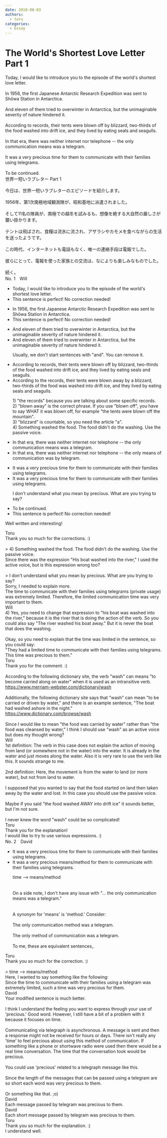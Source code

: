```yaml
---
date: 2018-08-03
authors:
  - toru
categories:
  - Essay
---
```


<h1 id="subject_show">The World's Shortest Love Letter Part 1</h1>
<div class="date" hidden>Aug 3, 2018 16:19</div>
<div id="post"><div id="body_show_ori">
Today, I would like to introduce you to the episode of the world's shortest love letter.<br/><br/>In 1956, the first Japanese Antarctic Research Expedition was sent to Shōwa Station in Antarctica.<br/><br/>And eleven of them tried to overwinter in Antarctica, but the unimaginable severity of nature hindered it.<br/><br/>According to records, their tents were blown off by blizzard, two-thirds of the food washed into drift ice, and they lived by eating seals and seagulls.<br/><br/>In that era, there was neither internet nor telephone -- the only communication means was a telegram.<br/><br/>It was a very precious time for them to communicate with their families using telegrams.<br/><br/>To be continued.
</div></div>

<!-- more -->

<div id="post_ja"><div id="body_show_mo">
世界一短いラブレター Part 1<br/><br/>今日は、世界一短いラブレターのエピソードを紹介します。<br/><br/>1956年、第1次南極地域観測隊が、昭和基地に派遣されました。<br/><br/>そして11名の隊員が、南極での越冬を試みるも、想像を絶する大自然の厳しさが襲い掛かります。<br/><br/>テントは飛ばされ、食糧は流氷に流され、アザラシやカモメを食べながらの生活を送ったようです。<br/><br/>この時代、インターネットも電話もなく、唯一の連絡手段は電報でした。<br/><br/>彼らにとって、電報を使った家族との交流は、なによりも楽しみなものでした。<br/><br/>続く。
</div></div>
<div id="block"><div class="first_name"> No. 1　<span class="just_name">Will</span></div><div id="block2">
<ul class="correction_field">
<li class="incorrect">Today, I would like to introduce you to the episode of the world's shortest love letter.</li>
<li class="corrected perfect">This sentence is perfect! No correction needed!</li>
</ul>
<ul class="correction_field">
<li class="incorrect">In 1956, the first Japanese Antarctic Research Expedition was sent to Shōwa Station in Antarctica.</li>
<li class="corrected perfect">This sentence is perfect! No correction needed!</li>
</ul>
<ul class="correction_field">
<li class="incorrect">And eleven of them tried to overwinter in Antarctica, but the unimaginable severity of nature hindered it.</li>
<li class="corrected correct">
<span class="f_blue">And</span> eleven of them tried to overwinter in Antarctica, but the unimaginable severity of nature hindered it.
<p class="correction_comment">Usually, we don't start sentences with "and". You can remove it.</p>
</li>
</ul>
<ul class="correction_field">
<li class="incorrect">According to records, their tents were blown off by blizzard, two-thirds of the food washed into drift ice, and they lived by eating seals and seagulls.</li>
<li class="corrected correct">
According to <span class="f_red">the</span> records, their tents were blown <span class="f_red">away</span> by <span class="f_red">a</span> blizzard, two-thirds of the food <span class="f_red">was</span> washed into drift ice, and they lived by eating seals and seagulls.
<p class="correction_comment">1) "the records" because you are talking about some specific records.<br/>2) "blown away" is the correct phrase. If you use "blown off", you have to say WHAT it was blown off, for example "the tents were blown off the mountain".<br/>3) "blizzard" is countable, so you need the article "a".<br/>4) Something washed the food. The food didn't do the washing. Use the passive voice.</p>
</li>
</ul>
<ul class="correction_field">
<li class="incorrect">In that era, there was neither internet nor telephone -- the only communication means was a telegram.</li>
<li class="corrected correct">
In that era, there was neither internet nor telephone -- the only <span class="f_red">means of communication</span> was <span class="f_red">by</span> telegram.
</li>
</ul>
<ul class="correction_field">
<li class="incorrect">It was a very precious time for them to communicate with their families using telegrams.</li>
<li class="corrected correct">
It was a very <span class="f_blue">precious</span> time for them to communicate with their families using telegrams.
<p class="correction_comment">I don't understand what you mean by precious. What are you trying to say?</p>
</li>
</ul>
<ul class="correction_field">
<li class="incorrect">To be continued.</li>
<li class="corrected perfect">This sentence is perfect! No correction needed!</li>
</ul>
<p class="comment_small">
 Well written and interesting!
</p>

</div><div class="name"><span class="just_name">Toru</span><br>
Thank you so much for the corrections. :)<br/><br/>&gt; 4) Something washed the food. The food didn't do the washing. Use the passive voice.<br/>Since there was the expression "His boat washed into the river," I used the active voice, but is this expression wrong too?<br/><br/>&gt; I don't understand what you mean by precious. What are you trying to say?<br/>Sorry, I needed to explain more.<br/>The time to communicate with their families using telegrams (private usage) was extremely limited. Therefore, the limited communication time was very important to them.
</div>
<div class="name"><span class="just_name">Will</span><br>
4) Yes, you need to change that expression to "his boat was washed into the river," because it is the river that is doing the action of the verb. So you could also say "The river washed his boat away." But it is never the boat that does the washing.<br/><br/>Okay, so you need to explain that the time was limited in the sentence, so you could say:<br/>"They had a limited time to communicate with their families using telegrams. This time was precious to them."
</div>
<div class="name"><span class="just_name">Toru</span><br>
Thank you for the comment. :)<br/><br/>According to the following dictionary site, the verb "wash" can means "to become carried along on water" when it is used as an intransitive verb.<br/><a href="https://www.merriam-webster.com/dictionary/wash" target="_blank">https://www.merriam-webster.com/dictionary/wash</a><br/><br/>Additionally, the following dictionary site says that "wash" can mean "to be carried or driven by water," and there is an example sentence, "The boat had washed ashore in the night."<br/><a href="https://www.dictionary.com/browse/wash" target="_blank">https://www.dictionary.com/browse/wash</a><br/><br/>Since I would like to mean "the food was carried by water" rather than "the food was cleansed by water," I think I should use "wash" as an active voice but does my thought wrong?
</div>
<div class="name"><span class="just_name">Will</span><br>
1st definition: The verb in this case does not explain the action of moving from land (or somewhere not in the water) into the water. It is already in the water and just moves along the water. Also it is very rare to use the verb like this. It sounds strange to me.<br/><br/>2nd definition: Here, the movement is from the water to land (or more water), but not from land to water.<br/><br/>I supposed that you wanted to say that the food started on land then taken away by the water and lost. In this case you should use the passive voice.<br/><br/>Maybe if you said "the food washed AWAY into drift ice" it sounds better, but I'm not sure.<br/><br/>I never knew the word "wash" could be so complicated!
</div>
<div class="name"><span class="just_name">Toru</span><br>
Thank you for the explanation!<br/>I would like to try to use various expressions. :)
</div>
</div>
<div id="block"><div class="first_name"> No. 2　<span class="just_name">David</span></div><div id="block2">
<ul class="correction_field">
<li class="incorrect">It was a very precious time for them to communicate with their families using telegrams.</li>
<li class="corrected correct">
It was a very precious means/method for them to communicate with their families using telegrams.
<p class="correction_comment">time --&gt; means/method<br/><br/><br/> On a side note, I don't have any issue with "... the only communication means was a telegram."<br/><br/><br/>A synonym for 'means' is 'method.' Consider:<br/><br/>The only communication method was a telegram. <br/><br/>The only method of communication was a telegram. <br/><br/>To me, these are equivalent sentences,.</p>
</li>
</ul>
</div><div class="name"><span class="just_name">Toru</span><br>
Thank you so much for the correction. :)<br/><br/>&gt; time --&gt; means/method<br/>Here, I wanted to say something like the following:<br/>Since the time to communicate with their families using a telegram was extremely limited, such a time was very precious for them.
</div>
<div class="name"><span class="just_name">David</span><br>
Your modified sentence is much better.<br/><br/>I think I understand the feeling you want to express through your use of 'precious.' Good word. However, I still have a bit of a problem with it because it focuses on time. <br/><br/>Communicating via telegraph is asynchronous. A message is sent and then a response  might not be received for hours or days.  There isn't really any 'time' to feel precious about using this method of communication. If something like a phone or shortwave radio were used then there would be a real time conversation. The time that the conversation took would be precious. <br/><br/>You could use 'precious' related to a telegraph message like this. <br/><br/>Since the length of the messages that can be passed  using a telegram are so short each word was very precious to them.<br/><br/>Or something like that. ;o)
</div>
<div class="name"><span class="just_name">David</span><br>
Each message passed by telegram was precious to them. 
</div>
<div class="name"><span class="just_name">David</span><br>
Each short message passed by telegram was precious to them. 
</div>
<div class="name"><span class="just_name">Toru</span><br>
Thank you so much for the explanation. :)<br/>I understand well.
</div>
</div>
